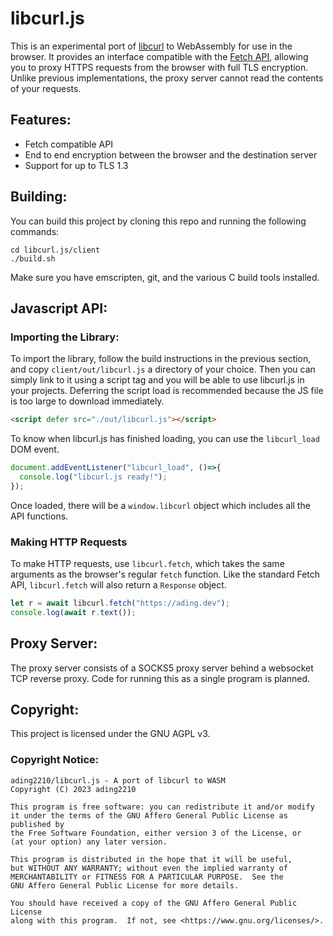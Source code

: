 # libcurl.js

This is an experimental port of [libcurl](https://curl.se/libcurl/) to WebAssembly for use in the browser. It provides an interface compatible with the [Fetch API](https://developer.mozilla.org/en-US/docs/Web/API/Fetch_API), allowing you to proxy HTTPS requests from the browser with full TLS encryption. Unlike previous implementations, the proxy server cannot read the contents of your requests. 

## Features:
- Fetch compatible API
- End to end encryption between the browser and the destination server
- Support for up to TLS 1.3

## Building:
You can build this project by cloning this repo and running the following commands:
```
cd libcurl.js/client
./build.sh
```
Make sure you have emscripten, git, and the various C build tools installed.

## Javascript API:

### Importing the Library:
To import the library, follow the build instructions in the previous section, and copy `client/out/libcurl.js` a directory of your choice. Then you can simply link to it using a script tag and you will be able to use libcurl.js in your projects. Deferring the script load is recommended because the JS file is too large to download immediately.

```html
<script defer src="./out/libcurl.js"></script>
```

To know when libcurl.js has finished loading, you can use the `libcurl_load` DOM event. 
```js
document.addEventListener("libcurl_load", ()=>{
  console.log("libcurl.js ready!");
});
```

Once loaded, there will be a `window.libcurl` object which includes all the API functions.

### Making HTTP Requests
To make HTTP requests, use `libcurl.fetch`, which takes the same arguments as the browser's regular `fetch` function. Like the standard Fetch API, `libcurl.fetch` will also return a `Response` object.
```js
let r = await libcurl.fetch("https://ading.dev");
console.log(await r.text());
```

## Proxy Server:
The proxy server consists of a SOCKS5 proxy server behind a websocket TCP reverse proxy. Code for running this as a single program is planned. 

## Copyright:
This project is licensed under the GNU AGPL v3.

### Copyright Notice:
```
ading2210/libcurl.js - A port of libcurl to WASM
Copyright (C) 2023 ading2210

This program is free software: you can redistribute it and/or modify
it under the terms of the GNU Affero General Public License as published by
the Free Software Foundation, either version 3 of the License, or
(at your option) any later version.

This program is distributed in the hope that it will be useful,
but WITHOUT ANY WARRANTY; without even the implied warranty of
MERCHANTABILITY or FITNESS FOR A PARTICULAR PURPOSE.  See the
GNU Affero General Public License for more details.

You should have received a copy of the GNU Affero General Public License
along with this program.  If not, see <https://www.gnu.org/licenses/>.
```